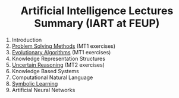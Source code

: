 <h1 align="center">Artificial Intelligence Lectures Summary (IART at FEUP)</h1>

 1. Introduction
 2. [Problem Solving Methods](summary/problem_solving_methods.MD) (MT1 exercises)
 3. [Evolutionary Algorithms](summary/evolution_algorithms.MD) (MT1 exercises)
 4. Knowledge Representation Structures
 5. [Uncertain Reasoning](summary/uncertain_reasoning.MD) (MT2 exercises)
 6. Knowledge Based Systems
 7. Computational Natural Language
 8. [Symbolic Learning](summary/symbolic_learning.md)
 9. Artificial Neural Networks
